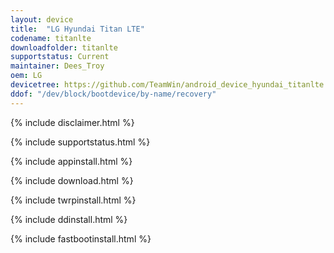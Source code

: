 ```yaml
---
layout: device
title:  "LG Hyundai Titan LTE"
codename: titanlte
downloadfolder: titanlte
supportstatus: Current
maintainer: Dees_Troy
oem: LG
devicetree: https://github.com/TeamWin/android_device_hyundai_titanlte
ddof: "/dev/block/bootdevice/by-name/recovery"
---
```


{% include disclaimer.html %}

{% include supportstatus.html %}

{% include appinstall.html %}

{% include download.html %}

{% include twrpinstall.html %}

{% include ddinstall.html %}

{% include fastbootinstall.html %}

